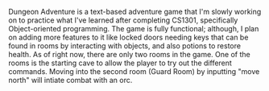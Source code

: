 Dungeon Adventure is a text-based adventure game that I'm slowly working on to practice what I've learned after completing CS1301, specifically Object-oriented programming. The game is fully functional; although, I plan on adding more features to it like locked doors needing keys that can be found in rooms by interacting with objects, and also potions to restore health. As of right now, there are only two rooms in the game. One of the rooms is the starting cave to allow the player to try out the different commands. Moving into the second room (Guard Room) by inputting "move north" will intiate combat with an orc. 
